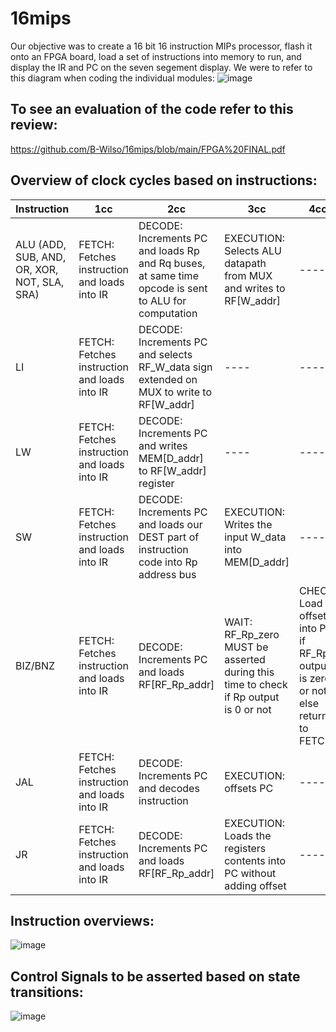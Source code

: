 # 16mips
Our objective was to create a 16 bit 16 instruction MIPs processor, flash it onto an FPGA board, load a set of instructions into memory to run, and display the IR and PC on the seven segement display. We were to refer to this diagram when coding the individual modules:
![image](https://github.com/B-Wilso/16mips/assets/132187112/ee0c710f-28d4-4cbe-9edb-ce55d622c02c)

## To see an evaluation of the code refer to this review:
https://github.com/B-Wilso/16mips/blob/main/FPGA%20FINAL.pdf

## Overview of clock cycles based on instructions:
| Instruction | 1cc | 2cc | 3cc | 4cc |
| ---- | ---- | ---- | ---- | ---- |
| ALU (ADD, SUB, AND, OR, XOR, NOT, SLA, SRA) | FETCH: Fetches instruction and loads into IR | DECODE: Increments PC and loads Rp and Rq buses, at same time opcode is sent to ALU for computation | EXECUTION: Selects ALU datapath from MUX and writes to RF[W_addr] | ---- |
| LI | FETCH: Fetches instruction and loads into IR | DECODE: Increments PC and selects RF_W_data sign extended on MUX to write to RF[W_addr] | ---- | ---- |
| LW | FETCH: Fetches instruction and loads into IR | DECODE: Increments PC and writes MEM[D_addr] to RF[W_addr] register | ---- | ---- |
| SW | FETCH: Fetches instruction and loads into IR | DECODE: Increments PC and loads our DEST part of instruction code into Rp address bus | EXECUTION: Writes the input W_data into MEM[D_addr] | ---- |
| BIZ/BNZ | FETCH: Fetches instruction and loads into IR | DECODE: Increments PC and loads RF[RF_Rp_addr] | WAIT: RF_Rp_zero MUST be asserted during this time to check if Rp output is 0 or not | CHECK: Load offset into PC if RF_Rp output is zero or not; else return to FETCH |
| JAL | FETCH: Fetches instruction and loads into IR | DECODE: Increments PC and decodes instruction | EXECUTION: offsets PC | ---- |
| JR | FETCH: Fetches instruction and loads into IR | DECODE: Increments PC and loads RF[RF_Rp_addr] | EXECUTION: Loads the registers contents into PC without adding offset | ---- |

## Instruction overviews:
![image](https://github.com/B-Wilso/16mips/assets/132187112/5ac264a7-51ac-4996-aac9-1e5628e431a1)

## Control Signals to be asserted based on state transitions:
![image](https://github.com/B-Wilso/16mips/assets/132187112/6d0657cf-5aa4-41e5-8995-065700dc34b7)


